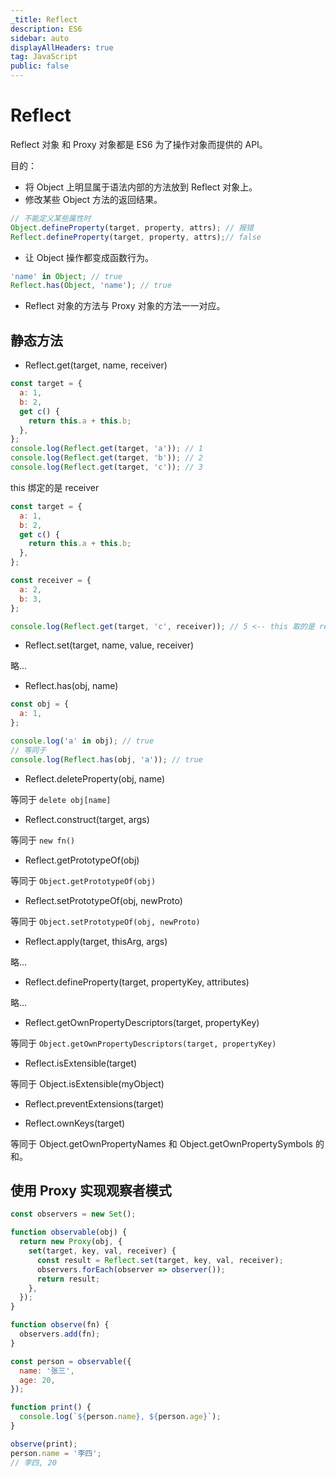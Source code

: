 ```yaml
---
_title: Reflect
description: ES6
sidebar: auto
displayAllHeaders: true
tag: JavaScript
public: false
---
```


# Reflect

Reflect 对象 和 Proxy 对象都是 ES6 为了操作对象而提供的 API。

目的：

- 将 Object 上明显属于语法内部的方法放到 Reflect 对象上。
- 修改某些 Object 方法的返回结果。

```js
// 不能定义某些属性时
Object.defineProperty(target, property, attrs); // 报错
Reflect.defineProperty(target, property, attrs);// false
```

- 让 Object 操作都变成函数行为。

```js
'name' in Object; // true
Reflect.has(Object, 'name'); // true
```

- Reflect 对象的方法与 Proxy 对象的方法一一对应。

## 静态方法

- Reflect.get(target, name, receiver)

```js
const target = {
  a: 1,
  b: 2,
  get c() {
    return this.a + this.b;
  },
};
console.log(Reflect.get(target, 'a')); // 1
console.log(Reflect.get(target, 'b')); // 2
console.log(Reflect.get(target, 'c')); // 3
```

this 绑定的是 receiver

```js
const target = {
  a: 1,
  b: 2,
  get c() {
    return this.a + this.b;
  },
};

const receiver = {
  a: 2,
  b: 3,
};

console.log(Reflect.get(target, 'c', receiver)); // 5 <-- this 取的是 receiver 对象
```

- Reflect.set(target, name, value, receiver)

略...

- Reflect.has(obj, name)

```js
const obj = {
  a: 1,
};

console.log('a' in obj); // true
// 等同于
console.log(Reflect.has(obj, 'a')); // true
```

- Reflect.deleteProperty(obj, name)

等同于 ```delete obj[name]```

- Reflect.construct(target, args)

等同于 ```new fn()```

- Reflect.getPrototypeOf(obj)

等同于 ```Object.getPrototypeOf(obj)```

- Reflect.setPrototypeOf(obj, newProto)

等同于 ```Object.setPrototypeOf(obj, newProto)```

- Reflect.apply(target, thisArg, args)

 略...

 - Reflect.defineProperty(target, propertyKey, attributes)

 略...

 - Reflect.getOwnPropertyDescriptors(target, propertyKey)

 等同于 ```Object.getOwnPropertyDescriptors(target, propertyKey)```

 - Reflect.isExtensible(target)

等同于 Object.isExtensible(myObject)

- Reflect.preventExtensions(target)

- Reflect.ownKeys(target)

等同于 Object.getOwnPropertyNames 和 Object.getOwnPropertySymbols 的和。

## 使用 Proxy 实现观察者模式

```js
const observers = new Set();

function observable(obj) {
  return new Proxy(obj, {
    set(target, key, val, receiver) {
      const result = Reflect.set(target, key, val, receiver);
      observers.forEach(observer => observer());
      return result;
    },
  });
}

function observe(fn) {
  observers.add(fn);
}

const person = observable({
  name: '张三',
  age: 20,
});

function print() {
  console.log(`${person.name}, ${person.age}`);
}

observe(print);
person.name = '李四';
// 李四, 20
```
